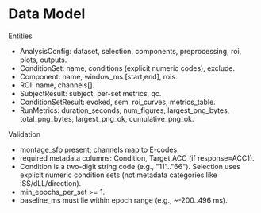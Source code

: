 # Data Model

Entities
- AnalysisConfig: dataset, selection, components, preprocessing, roi, plots, outputs.
- ConditionSet: name, conditions (explicit numeric codes), exclude.
- Component: name, window_ms [start,end], rois.
- ROI: name, channels[].
- SubjectResult: subject, per-set metrics, qc.
- ConditionSetResult: evoked, sem, roi_curves, metrics_table.
 - RunMetrics: duration_seconds, num_figures, largest_png_bytes, total_png_bytes, largest_png_ok, cumulative_png_ok.

Validation
- montage_sfp present; channels map to E-codes.
- required metadata columns: Condition, Target.ACC (if response=ACC1).
- Condition is a two-digit string code (e.g., "11".."66"). Selection uses explicit numeric condition sets (not metadata categories like iSS/dLL/direction).
- min_epochs_per_set >= 1.
 - baseline_ms must lie within epoch range (e.g., ~-200..496 ms).
